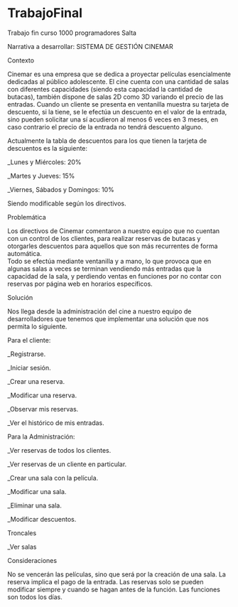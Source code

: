 # TrabajoFinal
Trabajo fin curso 1000 programadores Salta

Narrativa a desarrollar: SISTEMA DE GESTIÓN CINEMAR

Contexto

Cinemar es una empresa que se dedica a proyectar películas esencialmente dedicadas al público adolescente. 
El cine cuenta con una cantidad de salas con diferentes capacidades (siendo esta capacidad la cantidad de butacas), también dispone de salas 2D como 3D variando el precio de las entradas.
Cuando un cliente se presenta en ventanilla muestra su tarjeta de descuento, si la tiene, se le efectúa un descuento en el valor de la entrada, sino pueden solicitar una sí acudieron al menos 6 veces en 3 meses, en caso contrario el precio de la entrada no tendrá descuento alguno.

Actualmente la tabla de descuentos para los que tienen la tarjeta de descuentos es la siguiente: 

 _Lunes y  Miércoles: 20%
 
 _Martes y  Jueves: 15%
 
 _Viernes, Sábados y Domingos: 10% 
 
 Siendo modificable según los directivos.

Problemática

Los directivos de Cinemar comentaron a nuestro equipo que no cuentan con un control de los clientes, para realizar reservas de butacas y otorgarles descuentos para aquellos que son más recurrentes de forma automática.  
Todo se efectúa mediante ventanilla y a mano, lo que provoca que en algunas salas a veces se terminan vendiendo más entradas que la capacidad de la sala, y perdiendo ventas en funciones por no contar con reservas por página web en horarios específicos. 
 
Solución

Nos llega desde la administración del cine a nuestro equipo de desarrolladores que tenemos que implementar una solución que nos permita lo siguiente. 

Para el cliente: 

 _Registrarse.
 
 _Iniciar sesión.
 
 _Crear una reserva.
 
 _Modificar una reserva.
 
 _Observar mis reservas.
 
 _Ver el histórico de mis entradas.

Para la Administración:

 _Ver reservas de todos los clientes.
 
 _Ver reservas de un cliente en particular.
 
 _Crear una sala con la película.
 
 _Modificar una sala.
 
 _Eliminar una sala.
 
 _Modificar descuentos.

Troncales
 
 _Ver salas 

Consideraciones

No se vencerán las películas, sino que será por la creación de una sala.
La reserva implica el pago de la entrada.
Las reservas solo se pueden modificar siempre y cuando se hagan antes de la función. 
Las funciones son todos los días.  
